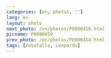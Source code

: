 ```yaml
---
categories: [en, photos, '']
lang: en
layout: photo
next_photo: /en/photos/P0000458.html
picname: P0000459
prev_photo: /en/photos/P0000454.html
tags: [Fotofalle, Leopards]
---
```


